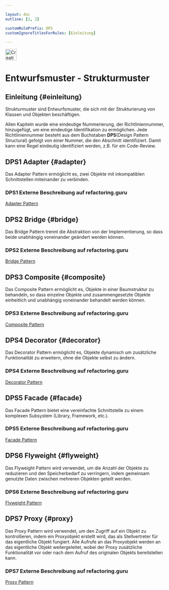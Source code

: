 ```yaml
---

layout: doc
outline: [2, 2]

customRulePrefix: DPS
customIgnoreTitlesForRules: [Einleitung]

---
```

<img src="/diagram_light_128.png" alt="Creational Pattern" width="36" height="36"><br>

# Entwurfsmuster - Strukturmuster

## Einleitung {#einleitung}

Strukturmuster sind Entwurfsmuster, die sich mit der Strukturierung von Klassen und Objekten beschäftigen.

Allen Kapiteln wurde eine eindeutige Nummerierung, der Richtliniennummer, hinzugefügt, um eine eindeutige Identifikation zu ermöglichen.
Jede Richtliniennummer besteht aus dem Buchstaben **DPS**(Design Pattern Structural) gefolgt von einer Nummer, die den Abschnitt identifiziert. Damit kann eine Regel eindeutig identifiziert werden, z.B. für ein Code-Review.

## DPS1 Adapter {#adapter}

Das Adapter Pattern ermöglicht es, zwei Objekte mit inkompatiblen Schnittstellen miteinander zu verbinden.

### DPS1 Externe Beschreibung auf refactoring.guru

[Adapter Pattern](https://refactoring.guru/design-patterns/adapter)

## DPS2 Bridge {#bridge}

Das Bridge Pattern trennt die Abstraktion von der Implementierung, so dass beide unabhängig voneinander geändert werden können.

### DPS2 Externe Beschreibung auf refactoring.guru

[Bridge Pattern](https://refactoring.guru/design-patterns/bridge)

## DPS3 Composite {#composite}

Das Composite Pattern ermöglicht es, Objekte in einer Baumstruktur zu behandeln, so dass einzelne Objekte und zusammengesetzte Objekte einheitlich und unabhängig voneinander behandelt werden können.

### DPS3 Externe Beschreibung auf refactoring.guru

[Composite Pattern](https://refactoring.guru/design-patterns/composite)

## DPS4 Decorator {#decorator}

Das Decorator Pattern ermöglicht es, Objekte dynamisch um zusätzliche Funktionalität zu erweitern, ohne die Objekte selbst zu ändern.

### DPS4 Externe Beschreibung auf refactoring.guru

[Decorator Pattern](https://refactoring.guru/design-patterns/decorator)

## DPS5 Facade {#facade}

Das Facade Pattern bietet eine vereinfachte Schnittstelle zu einem komplexen Subsystem (Library, Framework, etc.).

### DPS5 Externe Beschreibung auf refactoring.guru

[Facade Pattern](https://refactoring.guru/design-patterns/facade)

## DPS6 Flyweight {#flyweight}

Das Flyweight Pattern wird verwendet, um die Anzahl der Objekte zu reduzieren und den Speicherbedarf zu verringern, indem gemeinsam genutzte Daten zwischen mehreren Objekten geteilt werden.

### DPS6 Externe Beschreibung auf refactoring.guru

[Flyweight Pattern](https://refactoring.guru/design-patterns/flyweight)

## DPS7 Proxy {#proxy}

Das Proxy Pattern wird verwendet, um den Zugriff auf ein Objekt zu kontrollieren, indem ein Proxyobjekt erstellt wird, das als Stellvertreter für das eigentliche Objekt fungiert.
Alle Aufrufe an das Proxyobjekt werden an das eigentliche Objekt weitergeleitet, wobei der Proxy zusätzliche Funktionalität vor oder nach dem Aufruf des originalen Objekts bereitstellen kann.

### DPS7 Externe Beschreibung auf refactoring.guru

[Proxy Pattern](https://refactoring.guru/design-patterns/proxy)
